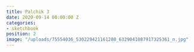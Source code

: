 ```yaml
---
title: Palchik 3
date: 2020-09-14 00:00:00 Z
categories:
- sketchbook
position: 2
image: "/uploads/75554036_530229421161280_6329041087917325361_n.jpg"
---
```


